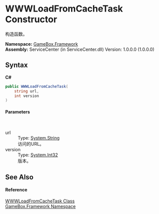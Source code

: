 # WWWLoadFromCacheTask Constructor 
 

构造函数。

**Namespace:**&nbsp;<a href="a8957fe6-9cc0-3a6d-cd5c-a2a246efee1e">GameBox.Framework</a><br />**Assembly:**&nbsp;ServiceCenter (in ServiceCenter.dll) Version: 1.0.0.0 (1.0.0.0)

## Syntax

**C#**<br />
``` C#
public WWWLoadFromCacheTask(
	string url,
	int version
)
```


#### Parameters
&nbsp;<dl><dt>url</dt><dd>Type: <a href="http://msdn2.microsoft.com/zh-cn/library/s1wwdcbf" target="_blank">System.String</a><br />访问的URL。</dd><dt>version</dt><dd>Type: <a href="http://msdn2.microsoft.com/zh-cn/library/td2s409d" target="_blank">System.Int32</a><br />版本。</dd></dl>

## See Also


#### Reference
<a href="a904eb47-902b-2529-5dab-7cd8622ea115">WWWLoadFromCacheTask Class</a><br /><a href="a8957fe6-9cc0-3a6d-cd5c-a2a246efee1e">GameBox.Framework Namespace</a><br />
